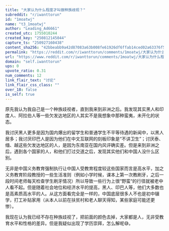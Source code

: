 ```yaml
---
title: "大家认为什么程度才叫做种族歧视？"
subreddit: "r/iwanttorun"
id: "1moatwj"
name: "t3_1moatwj"
author: "Leading_Ad6661"
created_utc: 1755010244
created_key: "250812145044"
capture_ts: "250927160438"
content_sha256: "42bbeabb9a42d87083a63b008fe61926df6ffab14ced02a63376f5fe0ea26615"
permalink: "https://reddit.com/r/iwanttorun/comments/1moatwj/大家认为什么程度才叫做种族歧视/"
url: "https://www.reddit.com/r/iwanttorun/comments/1moatwj/大家认为什么程度才叫做种族歧视/"
domain: "self.iwanttorun"
ups: 0
upvote_ratio: 0.31
num_comments: 12
link_flair_text: "讨论"
link_flair_css_class: ""
over_18: false
is_self: true
---
```


原先我认为我自己是一个种族歧视者，直到我来到非洲之后。我发现其实黑人和印度人、阿拉伯人等一些欠发达地区的人其实不是我想象中那种蛮夷，未开化的状态。

我讨厌黑人更多是因为国内爆出的留学生和普通学生不平等待遇的新闻中，以黑人居多；我讨厌印巴人是因为他们在中文互联网的刻板印象是“不讲卫生”；讨厌泰、缅、越这些欠发达地区的人，是因为东南亚在国内风评确实差。但是来到非洲之后，遇到各个国家的人，和他们打过交道之后，发现其实他们和中国人没什么区别。

无非是中国义务教育强制执行让中国人受教育程度较这些国家而言是高水平，加之义务教育阶段教授的一些生活准则（例如小学时候，课本上第一次教刷牙，之后一段时间老师每天检查学生刷牙情况）所以导致一些行为上很“野蛮“的行径就被老中人看不起。但是随着社会地位和经济水平的提高，黑人、印巴人等，他们大多数也是高素质高水平的人。从这方面看完全是一样的，中国底层很多人不也是初中辍学，打工补贴家用（从本人以前在扶贫村和老人聊天得知，某些家庭可能还更惨）。

我现在认为我已经不存在种族歧视了，把前面的颜色去掉，大家都是人，无非受教育水平和性格的差异。但是我疑似出现了学历崇拜，怎么解呢😅。
